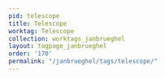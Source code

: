 ```yaml
---
pid: telescope
title: Telescope
worktag: Telescope
collection: worktags_janbrueghel
layout: tagpage_janbrueghel
order: '170'
permalink: "/janbrueghel/tags/telescope/"
---
```

